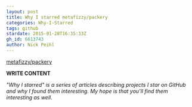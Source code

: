 ```yaml
---
layout: post
title: Why I starred metafizzy/packery
categories: Why-I-Starred
tags: github
stardate: 2015-01-28T16:35:33Z
gh_id: 6613743
author: Nick Peihl
---
```


[metafizzy/packery](star.repo.html_url)

**WRITE CONTENT**

*"Why I starred" is a series of articles describing projects I star on GitHub and why I found them interesting. My hope is that you'll find them interesting as well.*

